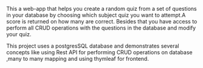 This a web-app that helps you create a random quiz from a set of questions in your database by choosing which subject quiz you want to attempt.A score is returned on how many are correct. Besides that you have access to perform all CRUD operations with the questions in the database and modify your quiz.




This project uses a postgresSQL database and demonstrates several concepts like using Rest API for performing CRUD operations on database ,many to many mapping and using thymleaf for frontend.
